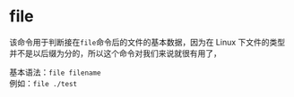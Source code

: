 




# file
该命令用于判断接在`file`命令后的文件的基本数据，因为在 Linux 下文件的类型并不是以后缀为分的，所以这个命令对我们来说就很有用了，  

基本语法：`file filename`    
例如：`file ./test`  






